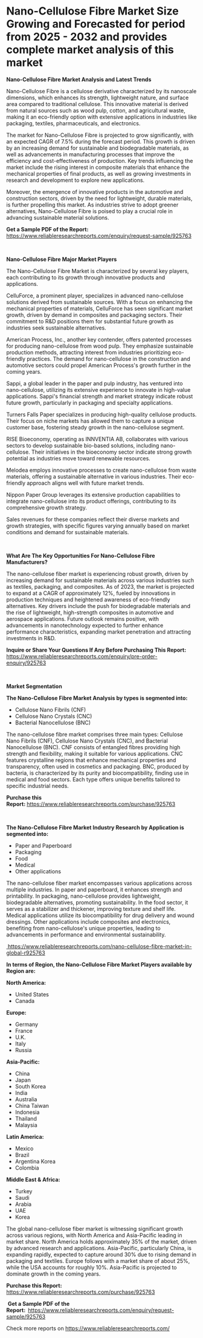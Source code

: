 <p><h1>Nano-Cellulose Fibre Market Size Growing and Forecasted for period from 2025 - 2032 and provides complete market analysis of this market</h1></p><p><strong>Nano-Cellulose Fibre Market Analysis and Latest Trends</strong></p>
<p><p>Nano-Cellulose Fibre is a cellulose derivative characterized by its nanoscale dimensions, which enhances its strength, lightweight nature, and surface area compared to traditional cellulose. This innovative material is derived from natural sources such as wood pulp, cotton, and agricultural waste, making it an eco-friendly option with extensive applications in industries like packaging, textiles, pharmaceuticals, and electronics.</p><p>The market for Nano-Cellulose Fibre is projected to grow significantly, with an expected CAGR of 7.5% during the forecast period. This growth is driven by an increasing demand for sustainable and biodegradable materials, as well as advancements in manufacturing processes that improve the efficiency and cost-effectiveness of production. Key trends influencing the market include the rising interest in composite materials that enhance the mechanical properties of final products, as well as growing investments in research and development to explore new applications.</p><p>Moreover, the emergence of innovative products in the automotive and construction sectors, driven by the need for lightweight, durable materials, is further propelling this market. As industries strive to adopt greener alternatives, Nano-Cellulose Fibre is poised to play a crucial role in advancing sustainable material solutions.</p></p>
<p><strong>Get a Sample PDF of the Report:&nbsp;</strong> <a href="https://www.reliableresearchreports.com/enquiry/request-sample/925763?utm_campaign=2219&utm_medium=2&utm_source=Github&utm_content=ia&utm_term=24032025&utm_id=nano-cellulose-fibre">https://www.reliableresearchreports.com/enquiry/request-sample/925763</a></p>
<p>&nbsp;</p>
<p><strong>Nano-Cellulose Fibre Major Market Players</strong></p>
<p><p>The Nano-Cellulose Fibre Market is characterized by several key players, each contributing to its growth through innovative products and applications. </p><p>CelluForce, a prominent player, specializes in advanced nano-cellulose solutions derived from sustainable sources. With a focus on enhancing the mechanical properties of materials, CelluForce has seen significant market growth, driven by demand in composites and packaging sectors. Their commitment to R&D positions them for substantial future growth as industries seek sustainable alternatives.</p><p>American Process, Inc., another key contender, offers patented processes for producing nano-cellulose from wood pulp. They emphasize sustainable production methods, attracting interest from industries prioritizing eco-friendly practices. The demand for nano-cellulose in the construction and automotive sectors could propel American Process's growth further in the coming years.</p><p>Sappi, a global leader in the paper and pulp industry, has ventured into nano-cellulose, utilizing its extensive experience to innovate in high-value applications. Sappi's financial strength and market strategy indicate robust future growth, particularly in packaging and specialty applications.</p><p>Turners Falls Paper specializes in producing high-quality cellulose products. Their focus on niche markets has allowed them to capture a unique customer base, fostering steady growth in the nano-cellulose segment.</p><p>RISE Bioeconomy, operating as INNVENTIA AB, collaborates with various sectors to develop sustainable bio-based solutions, including nano-cellulose. Their initiatives in the bioeconomy sector indicate strong growth potential as industries move toward renewable resources.</p><p>Melodea employs innovative processes to create nano-cellulose from waste materials, offering a sustainable alternative in various industries. Their eco-friendly approach aligns well with future market trends.</p><p>Nippon Paper Group leverages its extensive production capabilities to integrate nano-cellulose into its product offerings, contributing to its comprehensive growth strategy. </p><p>Sales revenues for these companies reflect their diverse markets and growth strategies, with specific figures varying annually based on market conditions and demand for sustainable materials.</p></p>
<p>&nbsp;</p>
<p><strong>What Are The Key Opportunities For Nano-Cellulose Fibre Manufacturers?</strong></p>
<p><p>The nano-cellulose fiber market is experiencing robust growth, driven by increasing demand for sustainable materials across various industries such as textiles, packaging, and composites. As of 2023, the market is projected to expand at a CAGR of approximately 12%, fueled by innovations in production techniques and heightened awareness of eco-friendly alternatives. Key drivers include the push for biodegradable materials and the rise of lightweight, high-strength composites in automotive and aerospace applications. Future outlook remains positive, with advancements in nanotechnology expected to further enhance performance characteristics, expanding market penetration and attracting investments in R&D.</p></p>
<p><strong>Inquire or Share Your Questions If Any Before Purchasing This Report:</strong> <a href="https://www.reliableresearchreports.com/enquiry/pre-order-enquiry/925763?utm_campaign=2219&utm_medium=2&utm_source=Github&utm_content=ia&utm_term=24032025&utm_id=nano-cellulose-fibre">https://www.reliableresearchreports.com/enquiry/pre-order-enquiry/925763</a></p>
<p>&nbsp;</p>
<p><strong>Market Segmentation</strong></p>
<p><strong>The Nano-Cellulose Fibre Market Analysis by types is segmented into:</strong></p>
<p><ul><li>Cellulose Nano Fibrils (CNF)</li><li>Cellulose Nano Crystals (CNC)</li><li>Bacterial Nanocellulose (BNC)</li></ul></p>
<p><p>The nano-cellulose fibre market comprises three main types: Cellulose Nano Fibrils (CNF), Cellulose Nano Crystals (CNC), and Bacterial Nanocellulose (BNC). CNF consists of entangled fibres providing high strength and flexibility, making it suitable for various applications. CNC features crystalline regions that enhance mechanical properties and transparency, often used in cosmetics and packaging. BNC, produced by bacteria, is characterized by its purity and biocompatibility, finding use in medical and food sectors. Each type offers unique benefits tailored to specific industrial needs.</p></p>
<p><strong>Purchase this Report:&nbsp;</strong><a href="https://www.reliableresearchreports.com/purchase/925763?utm_campaign=2219&utm_medium=2&utm_source=Github&utm_content=ia&utm_term=24032025&utm_id=nano-cellulose-fibre">https://www.reliableresearchreports.com/purchase/925763</a></p>
<p>&nbsp;</p>
<p><strong>The Nano-Cellulose Fibre Market Industry Research by Application is segmented into:</strong></p>
<p><ul><li>Paper and Paperboard</li><li>Packaging</li><li>Food</li><li>Medical</li><li>Other applications</li></ul></p>
<p><p>The nano-cellulose fiber market encompasses various applications across multiple industries. In paper and paperboard, it enhances strength and printability. In packaging, nano-cellulose provides lightweight, biodegradable alternatives, promoting sustainability. In the food sector, it serves as a stabilizer and thickener, improving texture and shelf life. Medical applications utilize its biocompatibility for drug delivery and wound dressings. Other applications include composites and electronics, benefiting from nano-cellulose's unique properties, leading to advancements in performance and environmental sustainability.</p></p>
<p><a href="https://www.reliableresearchreports.com/nano-cellulose-fibre-market-in-global-r925763?utm_campaign=2219&utm_medium=2&utm_source=Github&utm_content=ia&utm_term=24032025&utm_id=nano-cellulose-fibre">&nbsp;https://www.reliableresearchreports.com/nano-cellulose-fibre-market-in-global-r925763</a></p>
<p><strong>In terms of Region, the Nano-Cellulose Fibre Market Players available by Region are:</strong></p>
<p>
    <p> <strong> North America: </strong>
        <ul>
            <li>United States</li>
            <li>Canada</li>
        </ul>
        </p> 
    <p> <strong> Europe: </strong>
        <ul>
            <li>Germany</li>
            <li>France</li>
            <li>U.K.</li>
            <li>Italy</li>
            <li>Russia</li>
        </ul>
        </p> 
    <p> <strong> Asia-Pacific: </strong>
        <ul>
            <li>China</li>
            <li>Japan</li>
            <li>South Korea</li>
            <li>India</li>
            <li>Australia</li>
            <li>China Taiwan</li>
            <li>Indonesia</li>
            <li>Thailand</li>
            <li>Malaysia</li>
        </ul>
        </p> 
    <p> <strong> Latin America: </strong>
        <ul>
            <li>Mexico</li>
            <li>Brazil</li>
            <li>Argentina Korea</li>
            <li>Colombia</li>
        </ul>
        </p> 
    <p> <strong> Middle East & Africa: </strong>
        <ul>
            <li>Turkey</li>
            <li>Saudi</li>
            <li>Arabia</li>
            <li>UAE</li>
            <li>Korea</li>
        </ul>
    </p>
    </p>
<p><p>The global nano-cellulose fiber market is witnessing significant growth across various regions, with North America and Asia-Pacific leading in market share. North America holds approximately 35% of the market, driven by advanced research and applications. Asia-Pacific, particularly China, is expanding rapidly, expected to capture around 30% due to rising demand in packaging and textiles. Europe follows with a market share of about 25%, while the USA accounts for roughly 10%. Asia-Pacific is projected to dominate growth in the coming years.</p></p>
<p><strong>Purchase this Report: </strong><a href="https://www.reliableresearchreports.com/purchase/925763?utm_campaign=2219&utm_medium=2&utm_source=Github&utm_content=ia&utm_term=24032025&utm_id=nano-cellulose-fibre">https://www.reliableresearchreports.com/purchase/925763</a></p>
<p>&nbsp;<strong>Get a Sample PDF of the Report:&nbsp;&nbsp;</strong><a href="https://www.reliableresearchreports.com/enquiry/request-sample/925763?utm_campaign=2219&utm_medium=2&utm_source=Github&utm_content=ia&utm_term=24032025&utm_id=nano-cellulose-fibre">https://www.reliableresearchreports.com/enquiry/request-sample/925763</a></p>
<p><strong></strong></p>
<p>Check more reports on <a href="https://www.reliableresearchreports.com/?utm_campaign=2219&utm_medium=2&utm_source=Github&utm_content=ia&utm_term=24032025&utm_id=nano-cellulose-fibre">https://www.reliableresearchreports.com/</a></p>